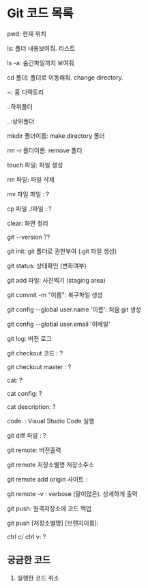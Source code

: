 # Git 코드 목록
pwd: 현재 위치

ls: 폴더 내용보여줘. 리스트

ls -a: 숨긴파일까지 보여줘

cd 폴더: 폴더로 이동해줘. change directory.

~: 홈 디렉토리

.:하위폴더

..:상위폴더

mkdir 폴더이름: make directory 폴더

rm -r 폴더이름: remove 폴더

touch 파일: 파일 생성

rm 파일: 파일 삭제

mv 파일 파일 : ?

cp 파일 ./파일 : ?

clear: 화면 정리

git --version ??

git init: git 폴더로 권한부여 (.git 파일 생성)

git status: 상태확인 (변화여부)

git add 파일: 사진찍기 (staging area)

git commit -m "이름": 복구파일 생성

git config --global user.name '이름': 처음 git 생성

git config --global user.email '이메일'

git log: 버전 로그

git checkout 코드 : ?

git checkout master : ?

cat: ?

cat config: ?

cat description: ?

code. : Visual Studio Code 실행

git diff 파일 : ?

git remote: 버전출력

git remote 저장소별명 저장소주소

git remote add origin 사이트 :

git remote -v : verbose (말이많은). 상세하게 출력

git push: 원격저장소에 코드 백업

git push [저장소별명] [브랜치이름]:

ctrl c/ ctrl v: ?

## 궁금한 코드
1. 실행한 코드 취소